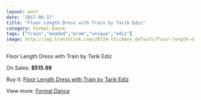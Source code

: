 ```yaml
---
layout: post
date: '2017-06-17'
title: "Floor Length Dress with Train by Tarik Ediz"
category: Formal Dance
tags: ["train","beaded","prom","unique","ediz"]
image: http://img.transblink.com/20724-thickbox_default/floor-length-dress-with-train-by-tarik-ediz.jpg
---
```

Floor Length Dress with Train by Tarik Ediz

On Sales: **$515.99**
<a href="https://www.transblink.com/en/formal-dance/6559-floor-length-dress-with-train-by-tarik-ediz.html"><amp-img layout="responsive" width="600" height="600" src="//img.transblink.com/20724-thickbox_default/floor-length-dress-with-train-by-tarik-ediz.jpg" alt="Floor Length Dress with Train by Tarik Ediz 0" /></a>
<a href="https://www.transblink.com/en/formal-dance/6559-floor-length-dress-with-train-by-tarik-ediz.html"><amp-img layout="responsive" width="600" height="600" src="//img.transblink.com/20727-thickbox_default/floor-length-dress-with-train-by-tarik-ediz.jpg" alt="Floor Length Dress with Train by Tarik Ediz 1" /></a>
<a href="https://www.transblink.com/en/formal-dance/6559-floor-length-dress-with-train-by-tarik-ediz.html"><amp-img layout="responsive" width="600" height="600" src="//img.transblink.com/20726-thickbox_default/floor-length-dress-with-train-by-tarik-ediz.jpg" alt="Floor Length Dress with Train by Tarik Ediz 2" /></a>
<a href="https://www.transblink.com/en/formal-dance/6559-floor-length-dress-with-train-by-tarik-ediz.html"><amp-img layout="responsive" width="600" height="600" src="//img.transblink.com/20725-thickbox_default/floor-length-dress-with-train-by-tarik-ediz.jpg" alt="Floor Length Dress with Train by Tarik Ediz 3" /></a>

Buy it: [Floor Length Dress with Train by Tarik Ediz](https://www.transblink.com/en/formal-dance/6559-floor-length-dress-with-train-by-tarik-ediz.html "Floor Length Dress with Train by Tarik Ediz")

View more: [Formal Dance](https://www.transblink.com/en/6-formal-dance "Formal Dance")